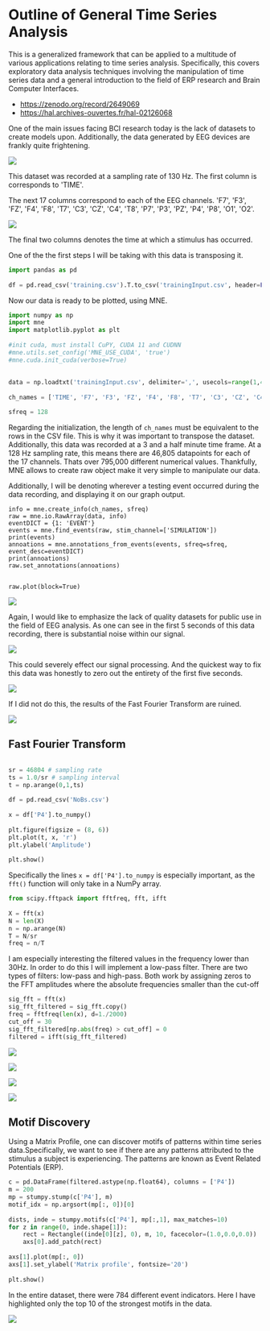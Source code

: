 # Outline of General Time Series Analysis
This is a generalized framework that can be applied to a multitude of various applications relating to time series analysis. Specifically, this covers exploratory data analysis techniques involving the manipulation of time series data and a general introduction to the field of ERP research and Brain Computer Interfaces.

- https://zenodo.org/record/2649069
- https://hal.archives-ouvertes.fr/hal-02126068

One of the main issues facing BCI research today is the lack of datasets to create models upon. Additionally, the data generated by EEG devices are frankly quite frightening.

![](https://github.com/amadzarak/EEG-TimeSeries-Analysis/blob/main/images/Pasted%20image%2020220411025320.png?raw=true)

This dataset was recorded at a sampling rate of 130 Hz. The first column is corresponds to 'TIME'.

The next 17 columns correspond to each of the EEG channels.
'F7', 'F3', 'FZ', 'F4', 'F8', 'T7', 'C3', 'CZ', 'C4', 'T8', 'P7', 'P3', 'PZ', 'P4', 'P8', 'O1', 'O2'.

![](https://github.com/amadzarak/EEG-TimeSeries-Analysis/blob/main/images/Pasted%20image%2020220411025816.png?raw=true)

The final two columns denotes the time at which a stimulus has occurred.

One of the the first steps I will be taking with this data is transposing it.

```python
import pandas as pd  
  
df = pd.read_csv('training.csv').T.to_csv('trainingInput.csv', header=False, index=False)
```

Now our data is ready to be plotted, using MNE.

```python
import numpy as np  
import mne  
import matplotlib.pyplot as plt  
  
#init cuda, must install CuPY, CUDA 11 and CUDNN  
#mne.utils.set_config('MNE_USE_CUDA', 'true')  
#mne.cuda.init_cuda(verbose=True)  
  
  
data = np.loadtxt('trainingInput.csv', delimiter=',', usecols=range(1,46805))  
  
ch_names = ['TIME', 'F7', 'F3', 'FZ', 'F4', 'F8', 'T7', 'C3', 'CZ', 'C4', 'T8', 'P7', 'P3', 'PZ', 'P4', 'P8', 'O1', 'O2', 'SIMULATION', 'TRARGET']  

sfreq = 128  
```

Regarding the initialization, the length of ```ch_names``` must be equivalent to the rows in the CSV file. This is why it was important to transpose the dataset. Additionally, this data was recorded at a 3 and a half minute time frame. At a 128 Hz sampling rate, this means there are 46,805 datapoints for each of the 17 channels. Thats over 795,000 different numerical values. Thankfully, MNE allows to create raw object make it very simple to manipulate our data. 

Additionally, I will be denoting wherever a testing event occurred during the data recording, and displaying it on our graph output.

```
info = mne.create_info(ch_names, sfreq)  
raw = mne.io.RawArray(data, info)  
eventDICT = {1: 'EVENT'}  
events = mne.find_events(raw, stim_channel=['SIMULATION'])  
print(events)  
annoations = mne.annotations_from_events(events, sfreq=sfreq, event_desc=eventDICT)  
print(annoations)  
raw.set_annotations(annoations)  
  

raw.plot(block=True)
```

![](https://github.com/amadzarak/EEG-TimeSeries-Analysis/blob/main/images/Pasted%20image%2020220411030848.png?raw=true)

Again, I would like to emphasize the lack of quality datasets for public use in the field of EEG analysis. As one can see in the first 5 seconds of this data recording, there is substantial noise within our signal. 

![](https://github.com/amadzarak/EEG-TimeSeries-Analysis/blob/main/images/Pasted%20image%2020220411030932.png?raw=true)

This could severely effect our signal processing. And the quickest way to fix this data was honestly to zero out the entirety of the first five seconds.

![](https://github.com/amadzarak/EEG-TimeSeries-Analysis/blob/main/images/Pasted%20image%2020220411031227.png?raw=true)

If I did not do this, the results of the Fast Fourier Transform are ruined.

![](https://github.com/amadzarak/EEG-TimeSeries-Analysis/blob/main/images/Pasted%20image%2020220411031424.png?raw=true)



## Fast Fourier Transform
```python

sr = 46804 # sampling rate  
ts = 1.0/sr # sampling interval  
t = np.arange(0,1,ts)  
  
df = pd.read_csv('NoBs.csv')  
  
x = df['P4'].to_numpy()  
  
plt.figure(figsize = (8, 6))  
plt.plot(t, x, 'r')  
plt.ylabel('Amplitude')  
  
plt.show()

```

Specifically the lines `x = df['P4'].to_numpy` is especially important, as the `fft()` function will only take in a NumPy array.

```python
from scipy.fftpack import fftfreq, fft, ifft  
  
X = fft(x)  
N = len(X)  
n = np.arange(N)  
T = N/sr  
freq = n/T
```

I am especially interesting the filtered values in the frequency lower than 30Hz. In order to do this I will implement a low-pass filter. There are two types of filters: low-pass and high-pass. Both work by assigning zeros to the FFT amplitudes where the absolute frequencies smaller than the cut-off  

```python
sig_fft = fft(x)  
sig_fft_filtered = sig_fft.copy()   
freq = fftfreq(len(x), d=1./2000)  
cut_off = 30  
sig_fft_filtered[np.abs(freq) > cut_off] = 0  
filtered = ifft(sig_fft_filtered)
```

![](https://github.com/amadzarak/EEG-TimeSeries-Analysis/blob/main/images/Pasted%20image%2020220411032105.png?raw=true)

![](https://github.com/amadzarak/EEG-TimeSeries-Analysis/blob/main/images/Pasted%20image%2020220411032129.png?raw=true)

![](https://github.com/amadzarak/EEG-TimeSeries-Analysis/blob/main/images/Pasted%20image%2020220411032146.png?raw=true)

![](https://github.com/amadzarak/EEG-TimeSeries-Analysis/blob/main/images/Pasted%20image%2020220411032223.png?raw=true)


## Motif Discovery
Using a Matrix Profile, one can discover motifs of patterns within time series data.Specifically, we want to see if there are any patterns attributed to the stimulus a subject is experiencing. The patterns are known as Event Related Potentials (ERP).

```Python
c = pd.DataFrame(filtered.astype(np.float64), columns = ['P4'])
m = 200  
mp = stumpy.stump(c['P4'], m)  
motif_idx = np.argsort(mp[:, 0])[0]  
  
dists, inde = stumpy.motifs(c['P4'], mp[:,1], max_matches=10)  
for z in range(0, inde.shape[1]):  
    rect = Rectangle((inde[0][z], 0), m, 10, facecolor=(1.0,0.0,0.0))  
    axs[0].add_patch(rect)  
  
axs[1].plot(mp[:, 0])  
axs[1].set_ylabel('Matrix profile', fontsize='20')  
  
plt.show()

```

In the entire dataset, there were 784 different event indicators. Here I have highlighted only the top 10 of the strongest motifs in the data.

![](https://github.com/amadzarak/EEG-TimeSeries-Analysis/blob/main/images/Pasted%20image%2020220411032303.png?raw=true)




